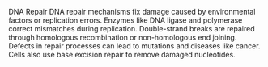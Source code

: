 DNA Repair
DNA repair mechanisms fix damage caused by environmental factors or replication errors. Enzymes like DNA ligase and polymerase correct mismatches during replication. Double-strand breaks are repaired through homologous recombination or non-homologous end joining. Defects in repair processes can lead to mutations and diseases like cancer. Cells also use base excision repair to remove damaged nucleotides.
